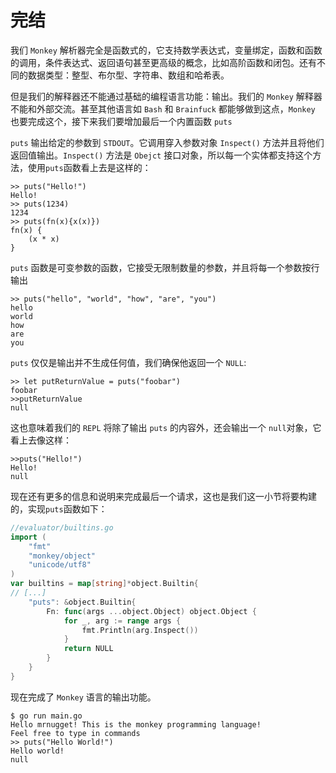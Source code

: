 # 完结

我们 `Monkey` 解析器完全是函数式的，它支持数学表达式，变量绑定，函数和函数的调用，条件表达式、返回语句甚至更高级的概念，比如高阶函数和闭包。还有不同的数据类型：整型、布尔型、字符串、数组和哈希表。

但是我们的解释器还不能通过基础的编程语言功能：输出。我们的 `Monkey` 解释器不能和外部交流。甚至其他语言如 `Bash` 和 `Brainfuck` 都能够做到这点，`Monkey` 也要完成这个，接下来我们要增加最后一个内置函数 `puts`

`puts` 输出给定的参数到 `STDOUT`。它调用穿入参数对象 `Inspect()` 方法并且将他们返回值输出。`Inspect()` 方法是 `Obejct` 接口对象，所以每一个实体都支持这个方法，使用`puts`函数看上去是这样的：

```monkey
>> puts("Hello!")
Hello!
>> puts(1234)
1234
>> puts(fn(x){x(x)})
fn(x) {
    (x * x)
}
```

`puts` 函数是可变参数的函数，它接受无限制数量的参数，并且将每一个参数按行输出

```monkey
>> puts("hello", "world", "how", "are", "you")
hello
world
how
are
you
```

`puts` 仅仅是输出并不生成任何值，我们确保他返回一个 `NULL`:

```monkey
>> let putReturnValue = puts("foobar")
foobar
>>putReturnValue
null
```

这也意味着我们的 `REPL` 将除了输出 `puts` 的内容外，还会输出一个 `null`对象，它看上去像这样：

```monkey
>>puts("Hello!")
Hello!
null
```

现在还有更多的信息和说明来完成最后一个请求，这也是我们这一小节将要构建的，实现`puts`函数如下：

```go
//evaluator/builtins.go
import (
    "fmt"
    "monkey/object"
    "unicode/utf8"
)
var builtins = map[string]*object.Builtin{
// [...]
    "puts": &object.Builtin{
        Fn: func(args ...object.Object) object.Object {
            for _, arg := range args {
                fmt.Println(arg.Inspect())
            }
            return NULL
        }
    }
}
```

现在完成了 `Monkey` 语言的输出功能。

```shell
$ go run main.go
Hello mrnugget! This is the monkey programming language!
Feel free to type in commands
>> puts("Hello World!")
Hello world!
null
```
